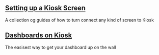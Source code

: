 ## [Setting up a Kiosk Screen](articles/screens/index)
A collection og guides of how to turn connect any kind of screen to Kiosk

## [Dashboards on Kiosk](articles/dashboards)
The easisest way to get your dashboard up on the wall

